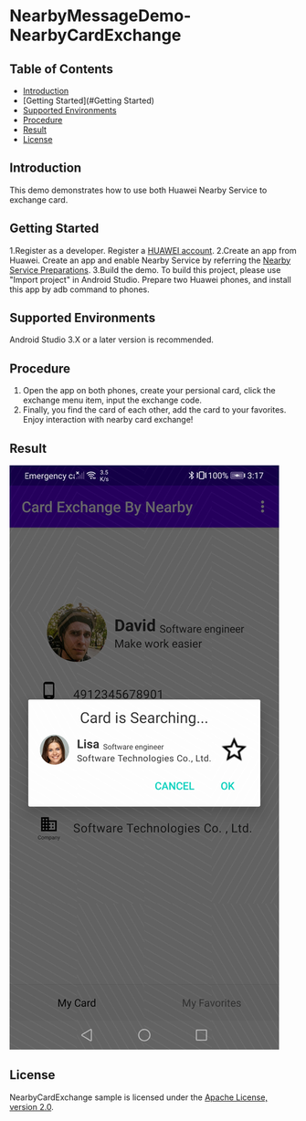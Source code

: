 # NearbyMessageDemo-NearbyCardExchange

## Table of Contents

 * [Introduction](#introduction)
 * [Getting Started](#Getting Started)
 * [Supported Environments](#supported-environments)
 * [Procedure](#procedure)
 * [Result](#result)
 * [License](#license)

## Introduction
This demo demonstrates how to use both Huawei Nearby Service to exchange card. 

## Getting Started

1.Register as a developer.
Register a [HUAWEI account](https://developer.huawei.com/consumer/en/).
2.Create an app from Huawei.
Create an app and enable Nearby Service by referring the [Nearby Service Preparations](https://developer.huawei.com/consumer/en/doc/development/HMS-Guides/nearby-service-preparation).
3.Build the demo.
To build this project, please use "Import project" in Android Studio.
Prepare two Huawei phones, and install this app by adb command to phones.

## Supported Environments
Android Studio 3.X or a later version is recommended.

## Procedure
1. Open the app on both phones, create your persional card, click the exchange menu item, input the exchange code.
2. Finally, you find the card of each other, add the card to your favorites. Enjoy interaction with nearby card exchange!

## Result
<img src="Result_1.jpg">

## License
NearbyCardExchange sample is licensed under the [Apache License, version 2.0](http://www.apache.org/licenses/LICENSE-2.0).